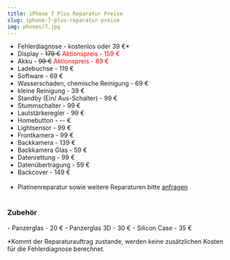 ```yaml
---
title: iPhone 7 Plus Reparatur Preise
slug: iphone-7-plus-reparatur-preise
img: phones/7.jpg
---
```


- Fehlerdiagnose - kostenlos oder 39 €*
- Display - <s>179 €</s><font color=red> Aktionspreis - 159 €</font>
- Akku - <s> 99 €</s><font color=red> Aktionspreis - 89 €</font>
- Ladebuchse - 119 €
- Software - 69 €
- Wasserschaden, chemische Reinigung - 69 €
- kleine Reinigung - 39 €
- Standby (Ein/ Aus-Schalter) - 99 €
- Stummschalter - 99 €
- Lautstärkeregler - 99 €
- Homebutton - -- €
- Lightsensor - 99 €
- Frontkamera - 99 €
- Backkamera - 139 €
- Backkamera Glas - 59 €
- Datenrettung - 99 €
- Datenübertragung - 59 €
- Backcover - 149 €<br><br>
- Platinenreparatur sowie weitere Reparaturen bitte <a href="/kontakt">anfragen</a>
<br></br>
<h3>Zubehör</h3>
- Panzerglas - 20 €
- Panzerglas 3D - 30 €
- Silicon Case - 35 €

*Kommt der Reparaturauftrag zustande, werden keine zusätzlichen Kosten für die Fehlerdiagnose berechnet.
